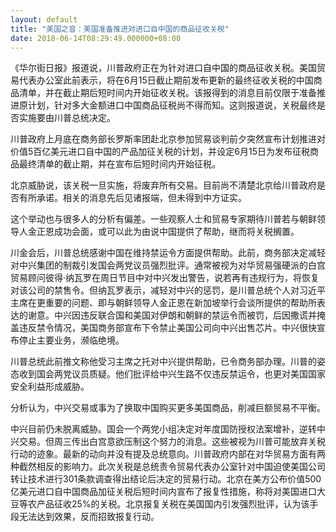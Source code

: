 ```yaml
---
layout: default
title: "美国之音：美国准备推进对进口自中国的商品征收关税"
date: 2018-06-14T08:29:49.000000+08:00
---
```


《华尔街日报》报道说，川普政府正在为针对进口自中国的商品征收关税。美国贸易代表办公室此前表示，将在6月15日截止期前发布更新的最终征收关税的中国商品清单，并在截止期后短时间内开始征收关税。该报得到的消息目前仅限于准备推进原计划，针对多大金额进口中国商品征税尚不得而知。这则报道说，关税最终是否实施要由川普总统决定。

川普政府上月底在商务部长罗斯率团赴北京参加贸易谈判前夕突然宣布计划推进对价值5百亿美元进口自中国的产品加征关税的计划，并设定6月15日为发布征税商品最终清单的截止期，并在宣布后短时间内开始征税。

北京威胁说，该关税一旦实施，将废弃所有交易。目前尚不清楚北京给川普政府是否有所承诺。相关的消息先后见诸报端，但未得到中方证实。

这个举动也与很多人的分析有偏差。一些观察人士和贸易专家期待川普若与朝鲜领导人金正恩成功会面，或可以此为由说中国提供了帮助，继而将关税搁置。

川金会后，川普总统感谢中国在维持禁运令方面提供帮助。此前，商务部决定减轻对中兴集团的制裁引发国会两党议员强烈批评。通常被视为对华贸易强硬派的白宫贸易顾问彼得·纳瓦罗在周日节目中对中兴发出警告，说若再有违规行为，将恢复对该公司的禁售令。但纳瓦罗表示，减轻对中兴的惩罚，是川普总统个人对习近平主席在更重要的问题、即与朝鲜领导人金正恩在新加坡举行会谈所提供的帮助所表达的谢意。中兴因违反联合国和美国对伊朗和朝鲜的禁运令而被罚，后因撒谎并掩盖违反禁令情况，美国商务部宣布下令禁止美国公司向中兴出售芯片。中兴很快宣布停止主要业务，濒临绝境。

川普总统此前推文称他受习主席之托对中兴提供帮助，已令商务部办理。川普的姿态收到国会两党议员质疑。他们批评给中兴生路不仅违反禁运令，也更对美国国家安全利益形成威胁。

分析认为，中兴交易或事为了换取中国购买更多美国商品，削减巨额贸易不平衡。

中兴目前仍未脱离威胁。国会一个两党小组决定对年度国防授权法案增补，逆转中兴交易。但周三传出白宫意欲压制这个努力的消息。这些被视为川普可能放弃关税行动的迹象。最新的动向并没有提及总统意向。川普政府内部在对华贸易方面有两种截然相反的影响力。此次关税是总统责令贸易代表办公室针对中国迫使美国公司转让技术进行301条款调查得出结论后决定的贸易行动。北京在美方公布价值500亿美元进口自中国商品加征关税后短时间内宣布了报复性措施，称将对美国进口大豆等农产品征收25%的关税。北京报复关税在美国国内引发强烈批评，认为该手段无法达到效果，反而招致报复行动。

